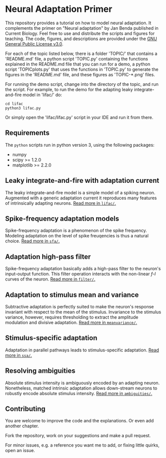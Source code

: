 # Neural Adaptation Primer

This repository provides a tutorial on how to model neural
adaptation. It complements the primer on "Neural adaptation" by Jan
Benda published in Current Biology. Feel free to use and distribute
the scripts and figures for teaching. The code, figures, and
descriptions are provided under the [GNU General Public License
v3.0](LICENSE).

For each of the topic listed below, there is a folder 'TOPIC/' that
contains a 'README.md' file, a python script 'TOPIC.py' containing the
functions explained in the README.md file that you can run for a demo,
a python script 'TOPICplots.py' that uses the functions in 'TOPIC.py'
to generate the figures in the 'README.md' file, and these figures as
'TOPIC-*.png' files.

For running the demo script, change into the directory of the topic,
and run the script. For example, to run the demo for the adapting
leaky integrate-and-fire model in 'lifac/' do:
```
cd lifac
python3 lifac.py
```
Or simply open the 'lifac/lifac.py' script in your IDE and run it from
there.


## Requirements

The `python` scripts run in python version 3, using the following packages:

- numpy
- scipy >= 1.2.0
- matplotlib >= 2.2.0


## Leaky integrate-and-fire with adaptation current

The leaky integrate-and-fire model is a simple model of a spiking
neuron. Augmented with a generic adaptation current it reproduces many
features of intrinsically adapting neurons. [Read more in
`lifac/`.](lifac/README.md)


## Spike-frequency adaptation models

Spike-frequency adaptation is a phenomenon of the spike
frequency. Modeling adaptation on the level of spike freuqencies is
thus a natural choice. [Read more in `sfa/`.](sfa/README.md)


## Adaptation high-pass filter

Spike-frequency adaptation basically adds a high-pass filter to the
neuron's input-output function. This filter operation interacts with
the non-linear *f-I* curves of the neuron. [Read
more in `filter/`.](filter/README.md)


## Adaptation to stimulus mean and variance

Subtractive adaptation is perfectly suited to make the neuron's
response invariant with respect to the mean of the
stimulus. Invariance to the stimulus variance, however, requires
thresholding to extract the amplitude modulation and divisive
adaptation. [Read more in `meanvariance/`.](meanvariance/README.md)


## Stimulus-specific adaptation

Adaptation in parallel pathways leads to stimulus-specific
adaptation. [Read more in `ssa/`.](ssa/README.md)


## Resolving ambiguities

Absolute stimulus intensity is ambiguously encoded by an adapting
neuron. Nonetheless, matched intrinsic adaptation allows down-stream
neurons to robustly encode absolute stimulus intensity. [Read more in
`ambiguities/`.](ambiguities/README.md)


## Contributing

You are welcome to improve the code and the explanations. Or even add
another chapter.

Fork the repository, work on your suggestions and make a pull request.

For minor issues, e.g. a reference you want me to add, or fixing
little quirks, open an issue.

